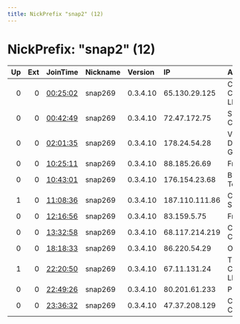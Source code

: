 ```yaml
---
title: NickPrefix "snap2" (12)
---
```


# NickPrefix: "snap2" (12)

|   Up |   Ext | JoinTime                                                                                            | Nickname   | Version   | IP             | AS                              | CC   |   ORp |   Dirp | OS    | Contact   |   eFamMembers |
|-----:|------:|:----------------------------------------------------------------------------------------------------|:-----------|:----------|:---------------|:--------------------------------|:-----|------:|-------:|:------|:----------|--------------:|
|    0 |     0 | [00:25:02](https://metrics.torproject.org/rs.html#details/62187781F5AB7588BFC826E2FBD1827BADBF2BC5) | snap269    | 0.3.4.10  | 65.130.29.125  | CenturyLink Communications, LLC | us   | 37111 |      0 | Linux | None      |             1 |
|    0 |     0 | [00:42:49](https://metrics.torproject.org/rs.html#details/5B39EBAC94A4E0A8F298D7186133735802F15BC4) | snap269    | 0.3.4.10  | 72.47.172.75   | Suddenlink Communications       | us   | 44127 |      0 | Linux | None      |             1 |
|    0 |     0 | [02:01:35](https://metrics.torproject.org/rs.html#details/D00BD0AA392B12627EEAA51303F8618EA5275F64) | snap269    | 0.3.4.10  | 178.24.54.28   | Vodafone Kabel Deutschland GmbH | de   | 36579 |      0 | Linux | None      |             1 |
|    0 |     0 | [10:25:11](https://metrics.torproject.org/rs.html#details/8C3C78DD93C24AA7CD1538F2810DAC7766C2A0EA) | snap269    | 0.3.4.10  | 88.185.26.69   | Free SAS                        | fr   | 38825 |      0 | Linux | None      |             1 |
|    0 |     0 | [10:43:01](https://metrics.torproject.org/rs.html#details/A7E54582154F9A9A844FD776719ED74CE93F5F49) | snap269    | 0.3.4.10  | 176.154.23.68  | Bouygues Telecom SA             | fr   | 34646 |      0 | Linux | None      |             1 |
|    1 |     0 | [11:08:36](https://metrics.torproject.org/rs.html#details/EF81CF2FCD2F4A4B30DD9BF78DF730F101A2DEC8) | snap269    | 0.3.4.10  | 187.110.111.86 | CLAUDEMON SILVEIRA - ME         | br   | 35041 |      0 | Linux | None      |             1 |
|    0 |     0 | [12:16:56](https://metrics.torproject.org/rs.html#details/CA7921F061C312672BD7B54BB11A1664DEBFDCB4) | snap269    | 0.3.4.10  | 83.159.5.75    | Free SAS                        | fr   | 41621 |      0 | Linux | None      |             1 |
|    0 |     0 | [13:32:58](https://metrics.torproject.org/rs.html#details/4CB08F62E517BE8A95A9ABE32AB323B3410E09FD) | snap269    | 0.3.4.10  | 68.117.214.219 | Charter Communications          | us   | 46693 |      0 | Linux | None      |             1 |
|    0 |     0 | [18:18:33](https://metrics.torproject.org/rs.html#details/298F9DF0C733F629461CB4222425EBE9725347FD) | snap269    | 0.3.4.10  | 86.220.54.29   | Orange                          | fr   | 44591 |      0 | Linux | None      |             1 |
|    1 |     0 | [22:20:50](https://metrics.torproject.org/rs.html#details/988050717E1E93A409E41FB7FC6A46D53AABE70B) | snap269    | 0.3.4.10  | 67.11.131.24   | Time Warner Cable Internet LLC  | us   | 33511 |      0 | Linux | None      |             1 |
|    0 |     0 | [22:49:26](https://metrics.torproject.org/rs.html#details/9F5C23EAA47BF9B137B59D15558D647D14ADE8BA) | snap269    | 0.3.4.10  | 80.201.61.233  | Proximus NV                     | be   | 34779 |      0 | Linux | None      |             1 |
|    0 |     0 | [23:36:32](https://metrics.torproject.org/rs.html#details/EFB124DE39EC7A618CE40FE8C65068E8DD29563C) | snap269    | 0.3.4.10  | 47.37.208.129  | Charter Communications          | us   | 39097 |      0 | Linux | None      |             1 |
